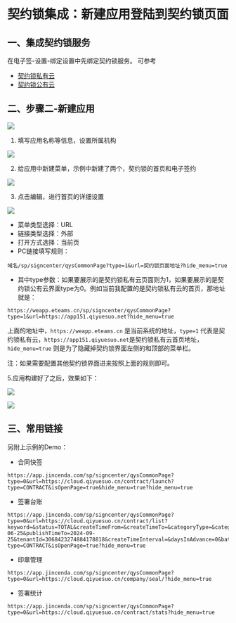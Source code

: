 # 契约锁集成：新建应用登陆到契约锁页面

## 一、集成契约锁服务

在电子签-设置-绑定设置中先绑定契约锁服务。
可参考
- [契约锁私有云](https://eteams.cn/help/1965884604123001504)
- [契约锁公有云](https://eteams.cn/help/1965873490251501491)

## 二、步骤二-新建应用

![](https://raw.githubusercontent.com/Lercel/PicGo/main/img/20240111094627.png)

1. 填写应用名称等信息，设置所属机构

![](https://raw.githubusercontent.com/Lercel/PicGo/main/img/20240111094710.png)

2. 给应用中新建菜单，示例中新建了两个，契约锁的首页和电子签约

![](https://raw.githubusercontent.com/Lercel/PicGo/main/img/20240111094758.png)

3. 点击编辑，进行首页的详细设置

![](https://raw.githubusercontent.com/Lercel/PicGo/main/img/20240111094838.png)

- 菜单类型选择：URL
- 链接类型选择：外部
- 打开方式选择：当前页
- PC链接填写规则： 
```
域名/sp/signcenter/qysCommonPage?type=1&url=契约锁页面地址?hide_menu=true
```

 - 其中type参数：如果要展示的是契约锁私有云页面则为1，如果要展示的是契约锁公有云界面type为0。例如当前我配置的是契约锁私有云的首页，那地址就是：

```
https://weapp.eteams.cn/sp/signcenter/qysCommonPage?type=1&url=https://app151.qiyuesuo.net?hide_menu=true
```

上面的地址中，`https://weapp.eteams.cn` 是当前系统的地址，`type=1` 代表是契约锁私有云，`https://app151.qiyuesuo.net`是契约锁私有云首页地址，`hide_menu=true` 则是为了隐藏掉契约锁界面左侧的和顶部的菜单栏。

注：如果需要配置其他契约锁界面进来按照上面的规则即可。

5.应用构建好了之后，效果如下：

![](https://raw.githubusercontent.com/Lercel/PicGo/main/img/20240111095456.png)


![](https://raw.githubusercontent.com/Lercel/PicGo/main/img/20240111095518.png)

## 三、常用链接

另附上示例的Demo：
- 合同快签
```
https://app.jincenda.com/sp/signcenter/qysCommonPage?type=0&url=https://cloud.qiyuesuo.cn/contract/launch?type=CONTRACT&isOpenPage=true&hide_menu=true?hide_menu=true
```
- 签署台账
```
https://app.jincenda.com/sp/signcenter/qysCommonPage?type=0&url=https://cloud.qiyuesuo.cn/contract/list?keyword=&status=TOTAL&createTimeFrom=&createTimeTo=&categoryType=&categoryIds=&exceptStatus=&soonExpire=false&expireTimeTo=&soonEnd=false&tagIds=&pageNo=1&pageSize=10&companyId=3068423274884178818&updateTimeFrom=&updateTimeTo=&fullSubjectKeyword=&fullSnKeyword=&publishTimeFrom=2024-06-25&publishTimeTo=2024-09-25&tenantId=3068423274884178818&createTimeInterval=&daysInAdvance=0&batchSignType=SEAL&unsafeSignature=false&noReceiver=false&expRecord=false&forceDbQuery=false&openDetailPanel=false?type=CONTRACT&isOpenPage=true?hide_menu=true
```
- 印章管理
```
https://app.jincenda.com/sp/signcenter/qysCommonPage?type=0&url=https://cloud.qiyuesuo.cn/company/seal/?hide_menu=true
```
- 签署统计
```
https://app.jincenda.com/sp/signcenter/qysCommonPage?type=0&url=https://cloud.qiyuesuo.cn/contract/stats?hide_menu=true
```